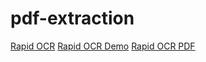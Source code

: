 # pdf-extraction

[Rapid OCR](https://github.com/RapidAI/RapidOCR)
[Rapid OCR Demo](https://huggingface.co/spaces/SWHL/RapidOCRDemo)
[Rapid OCR PDF](https://github.com/RapidAI/RapidOCRPDF)
